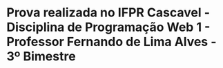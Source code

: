 # Prova realizada no IFPR Cascavel - Disciplina de Programação Web 1 - Professor Fernando de Lima Alves - 3º Bimestre
